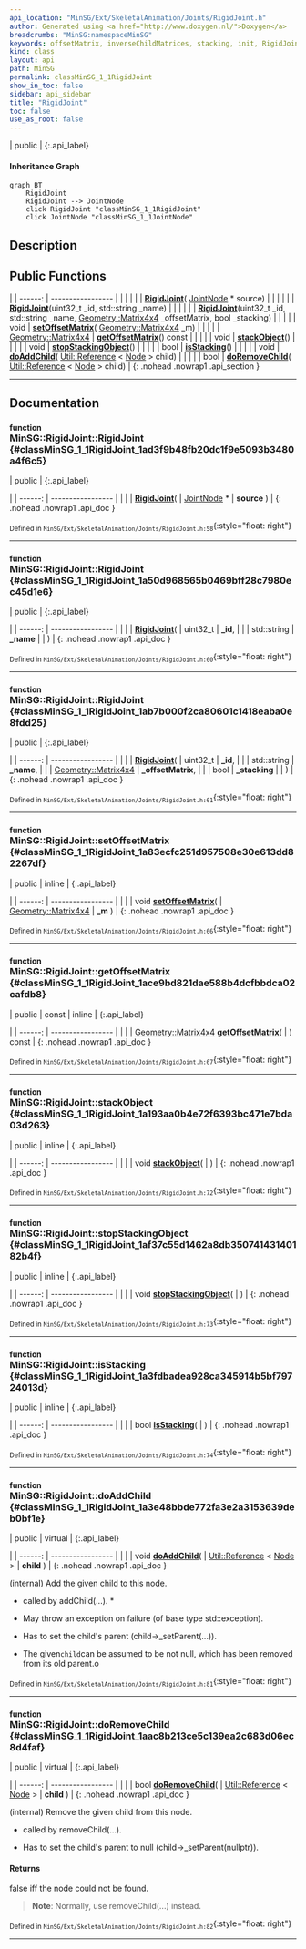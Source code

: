 ```yaml
---
api_location: "MinSG/Ext/SkeletalAnimation/Joints/RigidJoint.h"
author: Generated using <a href="http://www.doxygen.nl/">Doxygen</a>
breadcrumbs: "MinSG:namespaceMinSG"
keywords: offsetMatrix, inverseChildMatrices, stacking, init, RigidJoint, doClone, RigidJoint, RigidJoint, RigidJoint, setOffsetMatrix, getOffsetMatrix, stackObject, stopStackingObject, isStacking, doAddChild, doRemoveChild
kind: class
layout: api
path: MinSG
permalink: classMinSG_1_1RigidJoint
show_in_toc: false
sidebar: api_sidebar
title: "RigidJoint"
toc: false
use_as_root: false
---
```


| public |
{:.api_label}

#### Inheritance Graph

```mermaid
graph BT
	RigidJoint
	RigidJoint --> JointNode
	click RigidJoint "classMinSG_1_1RigidJoint"
	click JointNode "classMinSG_1_1JointNode"
```

## Description





## Public Functions

|
| ------: | ----------------- |
|  | |
|  | **[RigidJoint](#classMinSG_1_1RigidJoint_1ad3f9b48fb20dc1f9e5093b3480a4f6c5)**( [JointNode](classMinSG_1_1JointNode) * source) |
|  | |
|  | **[RigidJoint](#classMinSG_1_1RigidJoint_1a50d968565b0469bff28c7980ec45d1e6)**(uint32_t _id, std::string _name) |
|  | |
|  | **[RigidJoint](#classMinSG_1_1RigidJoint_1ab7b000f2ca80601c1418eaba0e8fdd25)**(uint32_t _id, std::string _name,  [Geometry::Matrix4x4](namespaceGeometry#namespaceGeometry_1a1dec338534190ba5915a7dc75b38fcbe)  _offsetMatrix, bool _stacking) |
|  | |
| void | **[setOffsetMatrix](#classMinSG_1_1RigidJoint_1a83ecfc251d957508e30e613dd82267df)**( [Geometry::Matrix4x4](namespaceGeometry#namespaceGeometry_1a1dec338534190ba5915a7dc75b38fcbe)  _m) |
|  | |
| [Geometry::Matrix4x4](namespaceGeometry#namespaceGeometry_1a1dec338534190ba5915a7dc75b38fcbe) | **[getOffsetMatrix](#classMinSG_1_1RigidJoint_1ace9bd821dae588b4dcfbbdca02cafdb8)**() const |
|  | |
| void | **[stackObject](#classMinSG_1_1RigidJoint_1a193aa0b4e72f6393bc471e7bda03d263)**() |
|  | |
| void | **[stopStackingObject](#classMinSG_1_1RigidJoint_1af37c55d1462a8db35074143140182b4f)**() |
|  | |
| bool | **[isStacking](#classMinSG_1_1RigidJoint_1a3fdbadea928ca345914b5bf79724013d)**() |
|  | |
| void | **[doAddChild](#classMinSG_1_1RigidJoint_1a3e48bbde772fa3e2a3153639deb0bf1e)**( [Util::Reference](classUtil_1_1Reference) < [Node](classMinSG_1_1Node) > child) |
|  | |
| bool | **[doRemoveChild](#classMinSG_1_1RigidJoint_1aac8b213ce5c139ea2c683d06ec8d4faf)**( [Util::Reference](classUtil_1_1Reference) < [Node](classMinSG_1_1Node) > child) |
{: .nohead .nowrap1 .api_section }


-------------------------------------------------------------------

## Documentation

### <small>function</small><br/> MinSG::RigidJoint::RigidJoint {#classMinSG_1_1RigidJoint_1ad3f9b48fb20dc1f9e5093b3480a4f6c5}

| public |
{:.api_label}

|
| ------: | ----------------- |
|  |
|  **[RigidJoint](#classMinSG_1_1RigidJoint_1ad3f9b48fb20dc1f9e5093b3480a4f6c5)**( |  [JointNode](classMinSG_1_1JointNode) * | **source** ) |
{: .nohead .nowrap1 .api_doc }





<sub>Defined in `MinSG/Ext/SkeletalAnimation/Joints/RigidJoint.h:58`</sub>{:style="float: right"}

-------------------------------------------------------------------

### <small>function</small><br/> MinSG::RigidJoint::RigidJoint {#classMinSG_1_1RigidJoint_1a50d968565b0469bff28c7980ec45d1e6}

| public |
{:.api_label}

|
| ------: | ----------------- |
|  |
|  **[RigidJoint](#classMinSG_1_1RigidJoint_1a50d968565b0469bff28c7980ec45d1e6)**( | uint32_t | **_id**, |
| | std::string | **_name** |
|   ) |
{: .nohead .nowrap1 .api_doc }





<sub>Defined in `MinSG/Ext/SkeletalAnimation/Joints/RigidJoint.h:60`</sub>{:style="float: right"}

-------------------------------------------------------------------

### <small>function</small><br/> MinSG::RigidJoint::RigidJoint {#classMinSG_1_1RigidJoint_1ab7b000f2ca80601c1418eaba0e8fdd25}

| public |
{:.api_label}

|
| ------: | ----------------- |
|  |
|  **[RigidJoint](#classMinSG_1_1RigidJoint_1ab7b000f2ca80601c1418eaba0e8fdd25)**( | uint32_t | **_id**, |
| | std::string | **_name**, |
| |  [Geometry::Matrix4x4](namespaceGeometry#namespaceGeometry_1a1dec338534190ba5915a7dc75b38fcbe)  | **_offsetMatrix**, |
| | bool | **_stacking** |
|   ) |
{: .nohead .nowrap1 .api_doc }





<sub>Defined in `MinSG/Ext/SkeletalAnimation/Joints/RigidJoint.h:61`</sub>{:style="float: right"}

-------------------------------------------------------------------

### <small>function</small><br/> MinSG::RigidJoint::setOffsetMatrix {#classMinSG_1_1RigidJoint_1a83ecfc251d957508e30e613dd82267df}

| public | inline |
{:.api_label}

|
| ------: | ----------------- |
|  |
| void **[setOffsetMatrix](#classMinSG_1_1RigidJoint_1a83ecfc251d957508e30e613dd82267df)**( |  [Geometry::Matrix4x4](namespaceGeometry#namespaceGeometry_1a1dec338534190ba5915a7dc75b38fcbe)  | **_m** ) |
{: .nohead .nowrap1 .api_doc }





<sub>Defined in `MinSG/Ext/SkeletalAnimation/Joints/RigidJoint.h:66`</sub>{:style="float: right"}

-------------------------------------------------------------------

### <small>function</small><br/> MinSG::RigidJoint::getOffsetMatrix {#classMinSG_1_1RigidJoint_1ace9bd821dae588b4dcfbbdca02cafdb8}

| public | const | inline |
{:.api_label}

|
| ------: | ----------------- |
|  |
| [Geometry::Matrix4x4](namespaceGeometry#namespaceGeometry_1a1dec338534190ba5915a7dc75b38fcbe) **[getOffsetMatrix](#classMinSG_1_1RigidJoint_1ace9bd821dae588b4dcfbbdca02cafdb8)**( |  ) const |
{: .nohead .nowrap1 .api_doc }





<sub>Defined in `MinSG/Ext/SkeletalAnimation/Joints/RigidJoint.h:67`</sub>{:style="float: right"}

-------------------------------------------------------------------

### <small>function</small><br/> MinSG::RigidJoint::stackObject {#classMinSG_1_1RigidJoint_1a193aa0b4e72f6393bc471e7bda03d263}

| public | inline |
{:.api_label}

|
| ------: | ----------------- |
|  |
| void **[stackObject](#classMinSG_1_1RigidJoint_1a193aa0b4e72f6393bc471e7bda03d263)**( |  ) |
{: .nohead .nowrap1 .api_doc }





<sub>Defined in `MinSG/Ext/SkeletalAnimation/Joints/RigidJoint.h:72`</sub>{:style="float: right"}

-------------------------------------------------------------------

### <small>function</small><br/> MinSG::RigidJoint::stopStackingObject {#classMinSG_1_1RigidJoint_1af37c55d1462a8db35074143140182b4f}

| public | inline |
{:.api_label}

|
| ------: | ----------------- |
|  |
| void **[stopStackingObject](#classMinSG_1_1RigidJoint_1af37c55d1462a8db35074143140182b4f)**( |  ) |
{: .nohead .nowrap1 .api_doc }





<sub>Defined in `MinSG/Ext/SkeletalAnimation/Joints/RigidJoint.h:73`</sub>{:style="float: right"}

-------------------------------------------------------------------

### <small>function</small><br/> MinSG::RigidJoint::isStacking {#classMinSG_1_1RigidJoint_1a3fdbadea928ca345914b5bf79724013d}

| public | inline |
{:.api_label}

|
| ------: | ----------------- |
|  |
| bool **[isStacking](#classMinSG_1_1RigidJoint_1a3fdbadea928ca345914b5bf79724013d)**( |  ) |
{: .nohead .nowrap1 .api_doc }





<sub>Defined in `MinSG/Ext/SkeletalAnimation/Joints/RigidJoint.h:74`</sub>{:style="float: right"}

-------------------------------------------------------------------

### <small>function</small><br/> MinSG::RigidJoint::doAddChild {#classMinSG_1_1RigidJoint_1a3e48bbde772fa3e2a3153639deb0bf1e}

| public | virtual |
{:.api_label}

|
| ------: | ----------------- |
|  |
| void **[doAddChild](#classMinSG_1_1RigidJoint_1a3e48bbde772fa3e2a3153639deb0bf1e)**( |  [Util::Reference](classUtil_1_1Reference) < [Node](classMinSG_1_1Node) > | **child** ) |
{: .nohead .nowrap1 .api_doc }



(internal) Add the given child to this node.

* called by addChild(...). *


* May throw an exception on failure (of base type std::exception).


* Has to set the child's parent (child->_setParent(...)).


* The given`child`can be assumed to be not null, which has been removed from its old parent.o







<sub>Defined in `MinSG/Ext/SkeletalAnimation/Joints/RigidJoint.h:81`</sub>{:style="float: right"}

-------------------------------------------------------------------

### <small>function</small><br/> MinSG::RigidJoint::doRemoveChild {#classMinSG_1_1RigidJoint_1aac8b213ce5c139ea2c683d06ec8d4faf}

| public | virtual |
{:.api_label}

|
| ------: | ----------------- |
|  |
| bool **[doRemoveChild](#classMinSG_1_1RigidJoint_1aac8b213ce5c139ea2c683d06ec8d4faf)**( |  [Util::Reference](classUtil_1_1Reference) < [Node](classMinSG_1_1Node) > | **child** ) |
{: .nohead .nowrap1 .api_doc }



(internal) Remove the given child from this node.

* called by removeChild(...).


* Has to set the child's parent to null (child->_setParent(nullptr)).
#### Returns
false iff the node could not be found.


> **Note**: Normally, use removeChild(...) instead.










<sub>Defined in `MinSG/Ext/SkeletalAnimation/Joints/RigidJoint.h:82`</sub>{:style="float: right"}

-------------------------------------------------------------------

